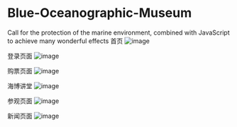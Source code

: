 # Blue-Oceanographic-Museum
Call for the protection of the marine environment, combined with JavaScript to achieve many wonderful effects
首页
![image](https://github.com/Kan-lrp/Kan-lrp.github.io/assets/66423949/5c0b42a8-12d3-40e8-a96f-3ca6e1818d2a)

登录页面
![image](https://github.com/Kan-lrp/Kan-lrp.github.io/assets/66423949/7cb4afbf-339b-4e6e-96ab-4208ea624cf9)

购票页面
![image](https://github.com/Kan-lrp/Kan-lrp.github.io/assets/66423949/fea521bd-430a-4066-8080-3f04f8d3a9f3)

海博讲堂
![image](https://github.com/Kan-lrp/Kan-lrp.github.io/assets/66423949/c96730ce-f003-4b15-87ea-a9c26356a480)

参观页面
![image](https://github.com/Kan-lrp/Kan-lrp.github.io/assets/66423949/db94ebba-1183-42a2-a7c7-06825628522a)

新闻页面
![image](https://github.com/Kan-lrp/Kan-lrp.github.io/assets/66423949/e261df19-d861-4a90-bdc7-b5962d91a229)




